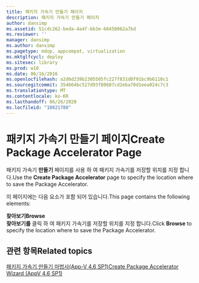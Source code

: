```yaml
---
title: 패키지 가속기 만들기 페이지
description: 패키지 가속기 만들기 페이지
author: dansimp
ms.assetid: 51cdc262-beda-4a4f-bb3e-66458062a7bd
ms.reviewer: ''
manager: dansimp
ms.author: dansimp
ms.pagetype: mdop, appcompat, virtualization
ms.mktglfcycl: deploy
ms.sitesec: library
ms.prod: w10
ms.date: 06/16/2016
ms.openlocfilehash: a2d6d239b2305505fc227f831d0f91bc9b6110c1
ms.sourcegitcommit: 354664bc527d93f80687cd2eba70d1eea024c7c3
ms.translationtype: MT
ms.contentlocale: ko-KR
ms.lasthandoff: 06/26/2020
ms.locfileid: "10821788"
---
```

# <span data-ttu-id="9ea2d-103">패키지 가속기 만들기 페이지</span><span class="sxs-lookup"><span data-stu-id="9ea2d-103">Create Package Accelerator Page</span></span>


<span data-ttu-id="9ea2d-104">패키지 가속기 **만들기** 페이지를 사용 하 여 패키지 가속기를 저장할 위치를 지정 합니다.</span><span class="sxs-lookup"><span data-stu-id="9ea2d-104">Use the **Create Package Accelerator** page to specify the location where to save the Package Accelerator.</span></span>

<span data-ttu-id="9ea2d-105">이 페이지에는 다음 요소가 포함 되어 있습니다.</span><span class="sxs-lookup"><span data-stu-id="9ea2d-105">This page contains the following elements:</span></span>

<a href="" id="browse"></a>**<span data-ttu-id="9ea2d-106">찾아보기</span><span class="sxs-lookup"><span data-stu-id="9ea2d-106">Browse</span></span>**  
<span data-ttu-id="9ea2d-107">**찾아보기를** 클릭 하 여 패키지 가속기를 저장할 위치를 지정 합니다.</span><span class="sxs-lookup"><span data-stu-id="9ea2d-107">Click **Browse** to specify the location where to save the Package Accelerator.</span></span>

## <span data-ttu-id="9ea2d-108">관련 항목</span><span class="sxs-lookup"><span data-stu-id="9ea2d-108">Related topics</span></span>


[<span data-ttu-id="9ea2d-109">패키지 가속기 만들기 마법사(App-V 4.6 SP1)</span><span class="sxs-lookup"><span data-stu-id="9ea2d-109">Create Package Accelerator Wizard (AppV 4.6 SP1)</span></span>](create-package-accelerator-wizard--appv-46-sp1-.md)

 

 





